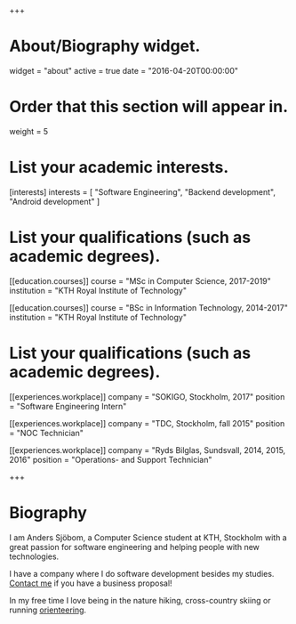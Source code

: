 +++
# About/Biography widget.
widget = "about"
active = true
date = "2016-04-20T00:00:00"

# Order that this section will appear in.
weight = 5

# List your academic interests.
[interests]
  interests = [
    "Software Engineering",
    "Backend development",
    "Android development"
  ]

# List your qualifications (such as academic degrees).
[[education.courses]]
  course = "MSc in Computer Science, 2017-2019"
  institution = "KTH Royal Institute of Technology"

[[education.courses]]
  course = "BSc in Information Technology, 2014-2017"
  institution = "KTH Royal Institute of Technology"

# List your qualifications (such as academic degrees).
[[experiences.workplace]]
  company = "SOKIGO, Stockholm, 2017"
  position = "Software Engineering Intern"

[[experiences.workplace]]
  company = "TDC, Stockholm, fall 2015"
  position = "NOC Technician"

[[experiences.workplace]]
company = "Ryds Bilglas, Sundsvall, 2014, 2015, 2016"
position = "Operations- and Support Technician"

 
+++

# Biography

I am Anders Sjöbom, a Computer Science student at KTH, Stockholm with a great passion for software engineering and helping people with new technologies.

I have a company where I do software development besides my studies. [Contact me](mailto:asjobom@kth.se) if you have a business proposal!

In my free time I love being in the nature hiking, cross-country skiing or running [orienteering](https://en.wikipedia.org/wiki/Orienteering).
